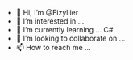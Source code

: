 - 👋 Hi, I’m @Fizyllier
- 👀 I’m interested in ...
- 🌱 I’m currently learning ... C#
- 💞️ I’m looking to collaborate on ...
- 📫 How to reach me ...

<!---
Fizyllier/Fizyllier is a ✨ special ✨ repository because its `README.md` (this file) appears on your GitHub profile.
You can click the Preview link to take a look at your changes.
--->
